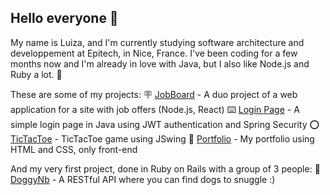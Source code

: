## Hello everyone 🤗

My name is Luiza, and I'm currently studying software architecture and developpement at Epitech, in Nice, France. I've been coding for a few months now and I'm already in love with Java, but I also like Node.js and Ruby a lot. 🌹

These are some of my projects:
🪧 [JobBoard](https://github.com/luizanbrg/jobBoard) - A duo project of a web application for a site with job offers (Node.js, React)
⌨️ [Login Page](https://github.com/luizanbrg/login-auth-api) - A simple login page in Java using JWT authentication and Spring Security
⭕️ [TicTacToe](https://github.com/luizanbrg/tictactoe) - TicTacToe game using JSwing
💭 [Portfolio](https://github.com/luizanbrg/portfolio-luiza) - My portfolio using HTML and CSS, only front-end

And my very first project, done in Ruby on Rails with a group of 3 people:
🐶 [DoggyNb](https://github.com/luizanbrg/doggynb2) - A RESTful API where you can find dogs to snuggle :)
